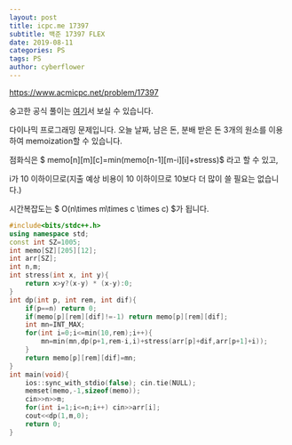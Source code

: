 ```yaml
---
layout: post
title: icpc.me 17397
subtitle: 백준 17397 FLEX
date: 2019-08-11
categories: PS
tags: PS
author: cyberflower
---
```


<https://www.acmicpc.net/problem/17397>

숭고한 공식 풀이는 [여기](https://drive.google.com/file/d/1XwcQgX81fR_2ULyzXoY1DZ1Y9EsXyu-_/view)서 보실 수 있습니다.

다이나믹 프로그래밍 문제입니다. 오늘 날짜, 남은 돈, 분배 받은 돈 3개의 원소를 이용하여 memoization할 수 있습니다.

점화식은 $ memo[n][m][c]=min(memo[n-1][m-i][i]+stress)$ 라고 할 수 있고,

i가 10 이하이므로(지출 예상 비용이 10 이하이므로 10보다 더 많이 쓸 필요는 없습니다.)

시간복잡도는 $ O(n\times m\times c \times c) $가 됩니다.

```cpp
#include<bits/stdc++.h>
using namespace std;
const int SZ=1005;
int memo[SZ][205][12];
int arr[SZ];
int n,m;
int stress(int x, int y){
	return x>y?(x-y) * (x-y):0;
}
int dp(int p, int rem, int dif){
	if(p==n) return 0;
	if(memo[p][rem][dif]!=-1) return memo[p][rem][dif];
	int mn=INT_MAX;
	for(int i=0;i<=min(10,rem);i++){
		mn=min(mn,dp(p+1,rem-i,i)+stress(arr[p]+dif,arr[p+1]+i));
	}
	return memo[p][rem][dif]=mn;
}
int main(void){
	ios::sync_with_stdio(false); cin.tie(NULL);
	memset(memo,-1,sizeof(memo));
	cin>>n>>m;
	for(int i=1;i<=n;i++) cin>>arr[i];
	cout<<dp(1,m,0);
	return 0;
}
```
